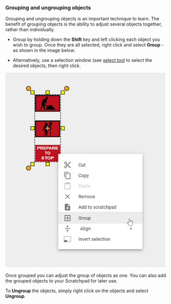 ### Grouping and ungrouping objects

Grouping and ungrouping objects is an important technique to learn. The benefit of grouping objects is the ability to adjust several objects together, rather than individually.

- Group by holding down the **Shift** key and left clicking each object you wish to group. Once they are all selected, right click and select **Group** - as shown in the image below.

- Alternatively, use a selection window (see [select tool](./5.1%20Selecting%20objects%20and%20tools.md) to select the desired objects, then right click.

  

![](./assets/Group_Objects.png)


Once grouped you can adjust the group of objects as one. You can also add the grouped objects to your Scratchpad for later use.

To **Ungroup** the objects, simply right click on the objects and select **Ungroup**.


